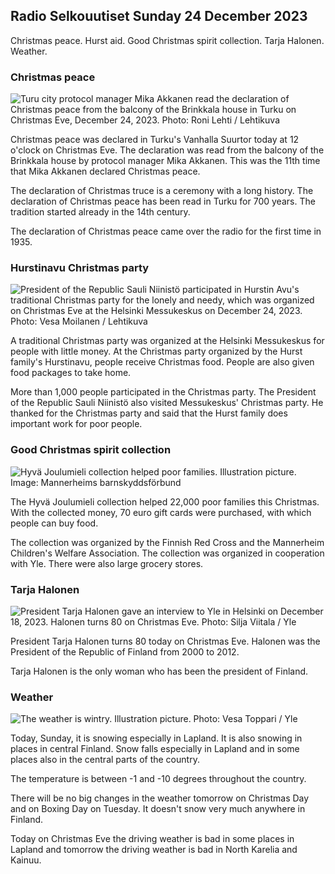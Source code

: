 Radio Selkouutiset Sunday 24 December 2023
---------------------------------------

Christmas peace. Hurst aid. Good Christmas spirit collection. Tarja Halonen. Weather.

### Christmas peace

![Turu city protocol manager Mika Akkanen read the declaration of Christmas peace from the balcony of the Brinkkala house in Turku on Christmas Eve, December 24, 2023. Photo: Roni Lehti / Lehtikuva](https://images.cdn.yle.fi/image/upload/c_crop,h_2879,w_5119,x_0,y_213/ar_1.7777777777777777,c_fill,g_faces,h_675,w_1200/dpr_1.0/q_auto:eco/f_auto/fl_lossy/v1703414599/39-122012765880acf4bd8e)

Christmas peace was declared in Turku's Vanhalla Suurtor today at 12 o'clock on Christmas Eve. The declaration was read from the balcony of the Brinkkala house by protocol manager Mika Akkanen. This was the 11th time that Mika Akkanen declared Christmas peace.

The declaration of Christmas truce is a ceremony with a long history. The declaration of Christmas peace has been read in Turku for 700 years. The tradition started already in the 14th century.

The declaration of Christmas peace came over the radio for the first time in 1935.

### Hurstinavu Christmas party

![President of the Republic Sauli Niinistö participated in Hurstin Avu's traditional Christmas party for the lonely and needy, which was organized on Christmas Eve at the Helsinki Messukeskus on December 24, 2023. Photo: Vesa Moilanen / Lehtikuva](https://images.cdn.yle.fi/image/upload/c_crop,h_2879,w_5119,x_0,y_106/ar_1.7777777777777777,c_fill,g_faces,h_675,w_1200/dpr_1.0/q_auto:eco/f_auto/fl_lossy/v1703413902/39-12201256588080bd2f3d)

A traditional Christmas party was organized at the Helsinki Messukeskus for people with little money. At the Christmas party organized by the Hurst family's Hurstinavu, people receive Christmas food. People are also given food packages to take home.

More than 1,000 people participated in the Christmas party. The President of the Republic Sauli Niinistö also visited Messukeskus' Christmas party. He thanked for the Christmas party and said that the Hurst family does important work for poor people.

### Good Christmas spirit collection

![Hyvä Joulumieli collection helped poor families. Illustration picture. Image: Mannerheims barnskyddsförbund](https://images.cdn.yle.fi/image/upload/c_crop,h_2389,w_4261,x_0,y_0/ar_1.7777777777777777,c_fill,g_faces,h_675,w_1200/dpr_1.0/q_auto:eco/f_auto/fl_lossy/v1638440698/39-88711961a89ed14a5d1)

The Hyvä Joulumieli collection helped 22,000 poor families this Christmas. With the collected money, 70 euro gift cards were purchased, with which people can buy food.

The collection was organized by the Finnish Red Cross and the Mannerheim Children's Welfare Association. The collection was organized in cooperation with Yle. There were also large grocery stores.

### Tarja Halonen

![President Tarja Halonen gave an interview to Yle in Helsinki on December 18, 2023. Halonen turns 80 on Christmas Eve. Photo: Silja Viitala / Yle](https://images.cdn.yle.fi/image/upload/c_crop,h_2190,w_3893,x_0,y_1309/ar_1.7777777777777777,c_fill,g_faces,h_675,w_1200/dpr_1.0/q_auto:eco/f_auto/fl_lossy/v1703393753/39-1217090658028522aeff)

President Tarja Halonen turns 80 today on Christmas Eve. Halonen was the President of the Republic of Finland from 2000 to 2012.

Tarja Halonen is the only woman who has been the president of Finland.

### Weather

![The weather is wintry. Illustration picture. Photo: Vesa Toppari / Yle](https://images.cdn.yle.fi/image/upload/c_crop,h_2808,w_4992,x_7,y_280/ar_1.7777777777777777,c_fill,g_faces,h_675,w_1200/dpr_1.0/q_auto:eco/f_auto/fl_lossy/v1702037611/39-1212872657307dba74a8)

Today, Sunday, it is snowing especially in Lapland. It is also snowing in places in central Finland. Snow falls especially in Lapland and in some places also in the central parts of the country.

The temperature is between -1 and -10 degrees throughout the country.

There will be no big changes in the weather tomorrow on Christmas Day and on Boxing Day on Tuesday. It doesn't snow very much anywhere in Finland.

Today on Christmas Eve the driving weather is bad in some places in Lapland and tomorrow the driving weather is bad in North Karelia and Kainuu.